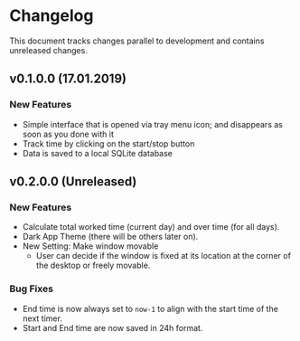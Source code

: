 # Changelog
This document tracks changes parallel to development and contains unreleased changes.

## v0.1.0.0 (17.01.2019)
### New Features
* Simple interface that is opened via tray menu icon; and disappears as soon as you done with it 
* Track time by clicking on the start/stop button
* Data is saved to a local SQLite database

## v0.2.0.0 (Unreleased)
### New Features
* Calculate total worked time (current day) and over time (for all days).
* Dark App Theme (there will be others later on).
* New Setting: Make window movable
    * User can decide if the window is fixed at its location at the corner of the desktop or freely movable.
### Bug Fixes
* End time is now always set to `now-1` to align with the start time of the next timer.
* Start and End time are now saved in 24h format.